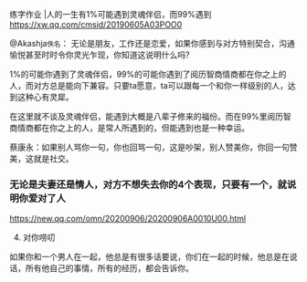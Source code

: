 练字作业 |人的一生有1%可能遇到灵魂伴侣，而99%遇到
https://xw.qq.com/cmsid/20190605A03POO0

@Akashja`佚名`：
无论是朋友，工作还是恋爱，如果你感到与对方特别契合，沟通愉悦甚至时时令你灵光乍现，你知道这说明什么吗?

1%的可能你遇到了灵魂伴侣，99%的可能你遇到了阅历智商情商都在你之上的人，而对方总是能向下兼容。只要ta愿意，ta可以跟每一个和你一样级别的人，达到这种心有灵犀。

在这里就不谈及灵魂伴侣，能遇到大概是八辈子修来的福份。而在99%里阅历智商情商都在你之上的人，是常人所遇到的，但能遇到也是一种幸运。

蔡康永：如果别人骂你一句，你也回骂一句，这是吵架，别人赞美你，你回一句赞美，这就是社交。

### 无论是夫妻还是情人，对方不想失去你的4个表现，只要有一个，就说明你爱对了人
https://new.qq.com/omn/20200906/20200906A0010U00.html

4. 对你唠叨

如果你和一个男人在一起，他总是有很多话要说，你们在一起的时候，他总是在说话，所有他自己的事情，所有的经历，都会告诉你。
